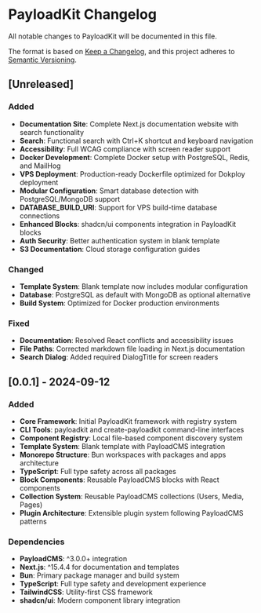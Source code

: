 # PayloadKit Changelog

All notable changes to PayloadKit will be documented in this file.

The format is based on [Keep a Changelog](https://keepachangelog.com/en/1.0.0/),
and this project adheres to [Semantic Versioning](https://semver.org/spec/v2.0.0.html).

## [Unreleased]

### Added
- **Documentation Site**: Complete Next.js documentation website with search functionality
- **Search**: Functional search with Ctrl+K shortcut and keyboard navigation
- **Accessibility**: Full WCAG compliance with screen reader support
- **Docker Development**: Complete Docker setup with PostgreSQL, Redis, and MailHog
- **VPS Deployment**: Production-ready Dockerfile optimized for Dokploy deployment
- **Modular Configuration**: Smart database detection with PostgreSQL/MongoDB support
- **DATABASE_BUILD_URI**: Support for VPS build-time database connections
- **Enhanced Blocks**: shadcn/ui components integration in PayloadKit blocks
- **Auth Security**: Better authentication system in blank template
- **S3 Documentation**: Cloud storage configuration guides

### Changed
- **Template System**: Blank template now includes modular configuration
- **Database**: PostgreSQL as default with MongoDB as optional alternative
- **Build System**: Optimized for Docker production environments

### Fixed
- **Documentation**: Resolved React conflicts and accessibility issues
- **File Paths**: Corrected markdown file loading in Next.js documentation
- **Search Dialog**: Added required DialogTitle for screen readers

## [0.0.1] - 2024-09-12

### Added
- **Core Framework**: Initial PayloadKit framework with registry system
- **CLI Tools**: payloadkit and create-payloadkit command-line interfaces
- **Component Registry**: Local file-based component discovery system
- **Template System**: Blank template with PayloadCMS integration
- **Monorepo Structure**: Bun workspaces with packages and apps architecture
- **TypeScript**: Full type safety across all packages
- **Block Components**: Reusable PayloadCMS blocks with React components
- **Collection System**: Reusable PayloadCMS collections (Users, Media, Pages)
- **Plugin Architecture**: Extensible plugin system following PayloadCMS patterns

### Dependencies
- **PayloadCMS**: ^3.0.0+ integration
- **Next.js**: ^15.4.4 for documentation and templates
- **Bun**: Primary package manager and build system
- **TypeScript**: Full type safety and development experience
- **TailwindCSS**: Utility-first CSS framework
- **shadcn/ui**: Modern component library integration